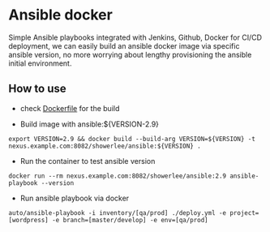 # Ansible docker

Simple Ansible playbooks integrated with Jenkins, Github, Docker for CI/CD deployment, we can easily build an ansible docker image via specific ansible version, no more worrying about lengthy provisioning the ansible initial environment.

## How to use

- check [Dockerfile](./Dockerfile) for the build

- Build image with ansible:${VERSION-2.9}

```shell
export VERSION=2.9 && docker build --build-arg VERSION=${VERSION} -t nexus.example.com:8082/showerlee/ansible:${VERSION} .
```

- Run the container to test ansible version

```shell
docker run --rm nexus.example.com:8082/showerlee/ansible:2.9 ansible-playbook --version
```

- Run ansible playbook via docker

``` shell
auto/ansible-playbook -i inventory/[qa/prod] ./deploy.yml -e project=[wordpress] -e branch=[master/develop] -e env=[qa/prod]
```

